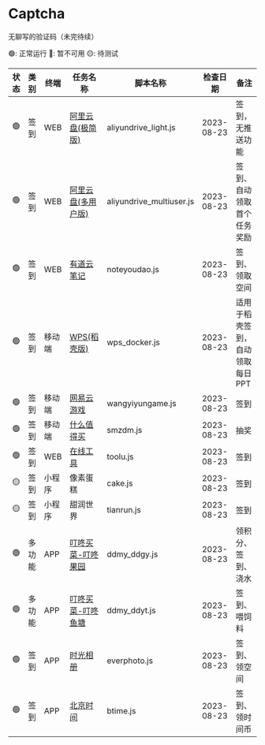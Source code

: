 # Captcha
 无聊写的验证码（未完待续）

🟢: 正常运行 🔴: 暂不可用 🟡: 待测试 

| 状态 | 类别 | 终端 | 任务名称 | 脚本名称 | 检查日期 | 备注 |
| --- | --- | --- | --- | --- | --- | --- |
| 🟢️ | 签到 | WEB | [阿里云盘(极简版)](https://www.aliyundrive.com) | aliyundrive_light.js | 2023-08-23 | 签到，无推送功能 |
| 🟢️ | 签到 | WEB | [阿里云盘(多用户版)](https://www.aliyundrive.com) | aliyundrive_multiuser.js | 2023-08-23 | 签到、自动领取首个任务奖励 |
| 🟢️ | 签到 | WEB | [有道云笔记](https://note.youdao.com/) |noteyoudao.js | 2023-08-23 | 签到、领取空间 |
| 🟢️ | 签到 | 移动端 | [WPS(稻壳版)](https://vip.wps.cn/) |wps_docker.js | 2023-08-23 | 适用于稻壳签到，自动领取每日PPT |
| 🟢️ | 签到 | 移动端 | [网易云游戏](https://cg.163.com/) |wangyiyungame.js | 2023-08-23 | 签到 |
| 🟢️ | 签到 | 移动端 | [什么值得买](https://www.smzdm.com/) |smzdm.js | 2023-08-23 | 抽奖 |
| 🟢️ | 签到 | WEB | [在线工具](https://tool.lu/) | toolu.js | 2023-08-23 | 签到 | 签到获取积分 |
| 🟡 | 签到 | 小程序 | 像素蛋糕 | cake.js | 2023-08-23 | 签到 |
| 🟡 | 签到 | 小程序 | 甜润世界 | tianrun.js | 2023-08-23 | 签到 |
| 🟢️ | 多功能 | APP | [叮咚买菜-叮咚果园](https://ddxq.mobi) | ddmy_ddgy.js | 2023-08-23 | 领积分、签到、浇水 |
| 🟢️ | 多功能 | APP | [叮咚买菜-叮咚鱼塘](https://ddxq.mobi) | ddmy_ddyt.js | 2023-08-23 | 签到、喂饲料 |
| 🟢️ | 签到 | APP | [时光相册](https://www.everphoto.cn/) | everphoto.js | 2023-08-23 | 签到、领空间 |
| 🟢️ | 签到 | APP | [北京时间](https://www.btime.com) | btime.js | 2023-08-23 | 签到、领时间币 |
